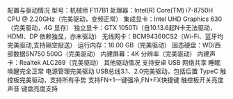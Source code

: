 配置与驱动情况
型号：机械师 F117B1
处理器：Intel(R) Core(TM) i7-8750H CPU @ 2.20GHz（完美驱动，变频正常）
集成显卡：Intel UHD Graphics 630（完美驱动，4G 显存）
独立显卡：GTX 1050Ti（自10.13.6起N卡无法驱动，HDMI、DP 依赖独显，亦未驱动）
无线网卡：BCM94360CS2（Wi-Fi、蓝牙均完美驱动,支持隔空投送）
运行内存：16.00 GB（完美驱动）
固态硬盘：WD/西部数据SN750 500G（完美驱动）
内建屏幕：4K 分辨率（完美驱动）
内建声卡：Realtek ALC269（完美驱动）
其他驱动情况
支持安卓 USB 网络共享
睡眠唤醒完全正常
电源管理完美驱动
USB总线3.1、2.0完美驱动，包括后置 TypeC
触控板完美驱动，支持所有手势
支持FN+1一键强冷,FN+FX快捷键 触控板开关亮度 声音 键盘亮度支持
